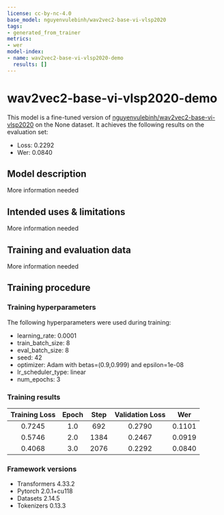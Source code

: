 ```yaml
---
license: cc-by-nc-4.0
base_model: nguyenvulebinh/wav2vec2-base-vi-vlsp2020
tags:
- generated_from_trainer
metrics:
- wer
model-index:
- name: wav2vec2-base-vi-vlsp2020-demo
  results: []
---
```


<!-- This model card has been generated automatically according to the information the Trainer had access to. You
should probably proofread and complete it, then remove this comment. -->

# wav2vec2-base-vi-vlsp2020-demo

This model is a fine-tuned version of [nguyenvulebinh/wav2vec2-base-vi-vlsp2020](https://huggingface.co/nguyenvulebinh/wav2vec2-base-vi-vlsp2020) on the None dataset.
It achieves the following results on the evaluation set:
- Loss: 0.2292
- Wer: 0.0840

## Model description

More information needed

## Intended uses & limitations

More information needed

## Training and evaluation data

More information needed

## Training procedure

### Training hyperparameters

The following hyperparameters were used during training:
- learning_rate: 0.0001
- train_batch_size: 8
- eval_batch_size: 8
- seed: 42
- optimizer: Adam with betas=(0.9,0.999) and epsilon=1e-08
- lr_scheduler_type: linear
- num_epochs: 3

### Training results

| Training Loss | Epoch | Step | Validation Loss | Wer    |
|:-------------:|:-----:|:----:|:---------------:|:------:|
| 0.7245        | 1.0   | 692  | 0.2790          | 0.1101 |
| 0.5746        | 2.0   | 1384 | 0.2467          | 0.0919 |
| 0.4068        | 3.0   | 2076 | 0.2292          | 0.0840 |


### Framework versions

- Transformers 4.33.2
- Pytorch 2.0.1+cu118
- Datasets 2.14.5
- Tokenizers 0.13.3
